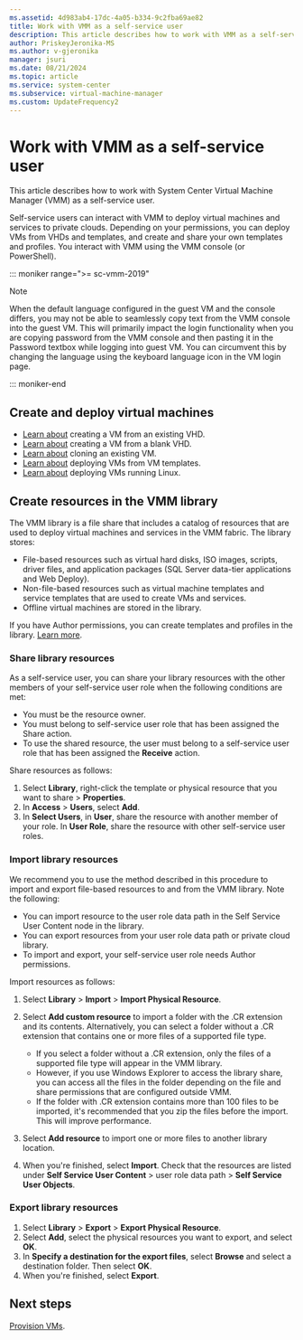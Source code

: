 ```yaml
---
ms.assetid: 4d983ab4-17dc-4a05-b334-9c2fba69ae82
title: Work with VMM as a self-service user
description: This article describes how to work with VMM as a self-service user
author: PriskeyJeronika-MS
ms.author: v-gjeronika
manager: jsuri
ms.date: 08/21/2024
ms.topic: article
ms.service: system-center
ms.subservice: virtual-machine-manager
ms.custom: UpdateFrequency2
---
```



# Work with VMM as a self-service user




This article describes how to work with System Center Virtual Machine Manager (VMM) as a self-service user.

Self-service users can interact with VMM to deploy virtual machines and services to private clouds. Depending on your permissions, you can deploy VMs from VHDs and templates, and create and share your own templates and profiles. You interact with VMM using the VMM console (or PowerShell).

::: moniker range=">= sc-vmm-2019"

> [!NOTE]
> When the default language configured in the guest VM and the console differs, you may not be able to seamlessly copy text from the VMM console into the guest VM. This will primarily impact the login functionality when you are copying password from the VMM console and then pasting it in the Password textbox while logging into guest VM. You can circumvent this by changing the language using the keyboard language icon in the VM login page.

::: moniker-end

## Create and deploy virtual machines

- [Learn about](vm-existing-disk.md) creating a VM from an existing VHD.
- [Learn about](vm-blank-disk.md) creating a VM from a blank VHD.
- [Learn about](vm-clone.md) cloning an existing VM.
- [Learn about](vm-template.md) deploying VMs from VM templates.
- [Learn about](vm-linux.md) deploying VMs running Linux.

## Create resources in the VMM library

The VMM library is a file share that includes a catalog of resources that are used to deploy virtual machines and services in the VMM fabric. The library stores:

- File-based resources such as virtual hard disks, ISO images, scripts, driver files, and application packages (SQL Server data-tier applications and Web Deploy).
- Non-file-based resources such as virtual machine templates and service templates that are used to create VMs and services.
- Offline virtual machines are stored in the library.

If you have Author permissions, you can create templates and profiles in the library. [Learn more](manage-library-server.md).

### Share library resources

As a self-service user, you can share your library resources with the other members of your self-service user role when the following conditions are met:

- You must be the resource owner.
- You must belong to self-service user role that has been assigned the Share action.
- To use the shared resource, the user must belong to a self-service user role that has been assigned the **Receive** action.

Share resources as follows:

1. Select **Library**, right-click the template or physical resource that you want to share > **Properties**.
2. In **Access** > **Users**, select **Add**.
3. In **Select Users**, in **User**, share the resource with another member of your role. In **User Role**, share the resource with other self-service user roles.


### Import library resources

We recommend you to use the method described in this procedure to import and export file-based resources to and from the VMM library. Note the following:

- You can import resource to the user role data path in the Self Service User Content node in the library.
- You can export resources from your user role data path or private cloud library.
- To import and export, your self-service user role needs Author permissions.

Import resources as follows:

1. Select **Library** > **Import** > **Import Physical Resource**.
2. Select **Add custom resource** to import a folder with the .CR extension and its contents. Alternatively, you can select a folder without a .CR extension that contains one or more files of a supported file type.

    - If you select a folder without a .CR extension, only the files of a supported file type will appear in the VMM library.
    - However, if you use Windows Explorer to access the library share, you can access all the files in the folder depending on the file and share permissions that are configured outside VMM.
    - If the folder with .CR extension contains more than 100 files to be imported, it's recommended that you zip the files before the import. This will improve performance.

3. Select **Add resource** to import one or more files to another library location.
4. When you're finished, select **Import**. Check that the resources are listed under **Self Service User Content** > user role data path > **Self Service User Objects**.

### Export library resources

1. Select **Library** > **Export** > **Export Physical Resource**.
2. Select **Add**, select the physical resources you want to export, and select **OK**.
3. In **Specify a destination for the export files**, select **Browse** and select a destination folder. Then select **OK**.
4. When you're finished, select **Export**.

## Next steps

[Provision VMs](provision-vms.md).
